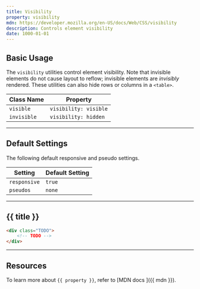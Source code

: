 ```yaml
---
title: Visibility
property: visibility
mdn: https://developer.mozilla.org/en-US/docs/Web/CSS/visibility
description: Controls element visibility
date: 1000-01-01
---
```


## Basic Usage

The `visibility` utilities control element visibility. Note that invisible elements do not cause layout to reflow; invisible elements are _invisibly_ rendered. These utilities can also hide rows or columns in a `<table>`.

| Class Name  | Property              |
| ----------- | --------------------- |
| `visible`   | `visibility: visible` |
| `invisible` | `visibility: hidden`  |

---

## Default Settings

The following default responsive and pseudo settings.

| Setting      | Default Setting |
| ------------ | --------------- |
| `responsive` | `true`          |
| `pseudos`    | `none`          |

---

## {{ title }}

<div class="bg-silver-200 p-20 h-256 radius-md flex flex-wrap align-content-center">
  <!-- ... -->
</div>

```html
<div class="TODO">
	<!-- TODO -->
</div>
```

---

## Resources

To learn more about `{{ property }}`, refer to [MDN docs <i class="far fa-external-link ml-6"></i>]({{ mdn }}).
